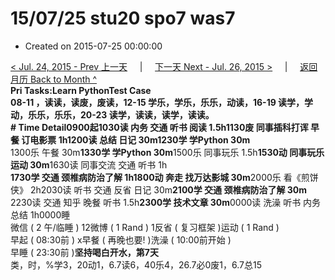 # 15/07/25 stu20 spo7 was7

* Created on 2015-07-25 00:00:00

[&lt; Jul. 24, 2015 - Prev 上一天](d24.md)     \|     [下一天 Next - Jul. 26, 2015 &gt;](d26.md)     \|     [返回月历 Back to Month ^](index.md)   
**Pri Tasks:**Learn PythonTest Case  
08-11 ，读读，读废，废读，12-15 学乐，学乐，乐乐，动读，16-19 读学，学动，乐乐，乐乐，20-23 读学，读读，读学，读读。  
**\# Time Detail**0900起1030读 内务 交通 听书 阅读 1.5h1130废 同事插科打诨 早餐 订电影票 1h1200读 总结 日记 30m**1230学 学Python 30m**  
1300乐 午餐 30m**1330学 学Python 30m**1500乐 同事玩乐 1.5h**1530动 同事玩乐 运动 30m**1630读 同事交流 交通 听书 1h  
**1730学 交通 颈椎病防治了解 1h1800动 奔走 找万达影城 30m**2000乐 看《煎饼侠》 2h2030读 听书 交通 反省 日记 30m**2100学 交通 颈椎病防治了解 30m**  
2230读 交通 知乎 晚餐 听书 1.5h**2300学 技术文章 30m**0000读 洗澡 听书 内务 总结 1h0000睡  
微信 \( 2 午/临睡 \) 12微博 \( 1 Rand \) 1反省 \( 复习框架 \)运动 \( 1 Rand \)  
早起 \( 08:30前 \) x早餐 \( 再晚也要! \)洗澡 \( 10:00前开始 \)  
早睡 \( 23:30前 \)**坚持喝白开水，第7天**  
类，时，%学3，20动1，6.7读6，40乐4，26.7必0废1，6.7总15

